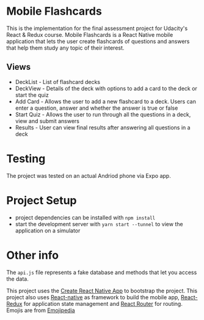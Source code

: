 # Mobile Flashcards

This is the implementation for the final assessment project for Udacity's React & Redux course. Mobile Flashcards is a React Native mobile application that lets the user create flashcards of questions and answers that help them study any topic of their interest.

## Views

* DeckList - List of flashcard decks
* DeckView - Details of the deck with options to add a card to the deck or start the quiz
* Add Card - Allows the user to add a new flashcard to a deck. Users can enter a question, answer and whether the answer is true or false
* Start Quiz - Allows the user to run through all the questions in a deck, view and submit answers
* Results - User can view final results after answering all questions in a deck

# Testing

The project was tested on an actual Andriod phone via Expo app.

# Project Setup

* project dependencies can be installed with `npm install`
* start the development server with `yarn start --tunnel` to view the application on a simulator

# Other info

The `api.js` file represents a fake database and methods that let you access the data.

This project uses the [Create React Native App](https://github.com/expo/create-react-native-app) to bootstrap the project.
This project also uses [React-native](https://reactnative.dev/) as framework to build the mobile app, [React-Redux](https://react-redux.js.org/) for application state management and [React Router](https://reactrouter.com/web/guides/quick-start) for routing. Emojis are from [Emojipedia](https://emojipedia.org/)